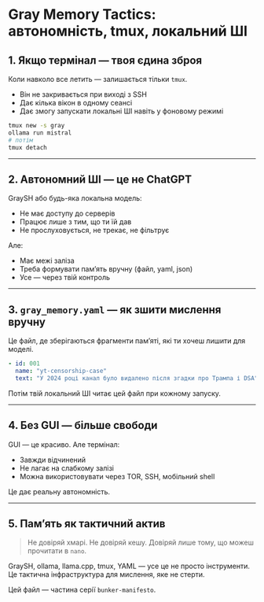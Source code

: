 # Gray Memory Tactics: автономність, tmux, локальний ШІ

## 1. Якщо термінал — твоя єдина зброя

Коли навколо все летить — залишається тільки `tmux`.

- Він не закривається при виході з SSH
- Дає кілька вікон в одному сеансі
- Дає змогу запускати локальні ШІ навіть у фоновому режимі

```bash
tmux new -s gray
ollama run mistral
# потім
tmux detach
```

---

## 2. Автономний ШІ — це не ChatGPT

GraySH або будь-яка локальна модель:
- Не має доступу до серверів
- Працює лише з тим, що ти їй дав
- Не прослуховується, не трекає, не фільтрує

Але:
- Має межі заліза
- Треба формувати памʼять вручну (файл, yaml, json)
- Усе — через твій контроль

---

## 3. `gray_memory.yaml` — як зшити мислення вручну

Це файл, де зберігаються фрагменти памʼяті, які ти хочеш лишити для моделі.

```yaml
- id: 001
  name: "yt-censorship-case"
  text: "У 2024 році канал було видалено після згадки про Трампа і DSA"
```

Потім твій локальний ШІ читає цей файл при кожному запуску.

---

## 4. Без GUI — більше свободи

GUI — це красиво. Але термінал:
- Завжди відчинений
- Не лагає на слабкому залізі
- Можна використовувати через TOR, SSH, мобільний shell

Це дає реальну автономність.

---

## 5. Памʼять як тактичний актив

> Не довіряй хмарі. Не довіряй кешу. Довіряй лише тому, що можеш прочитати в `nano`.

GraySH, ollama, llama.cpp, tmux, YAML — усе це не просто інструменти. Це тактична інфраструктура для мислення, яке не стерти.

Цей файл — частина серії `bunker-manifesto`.
